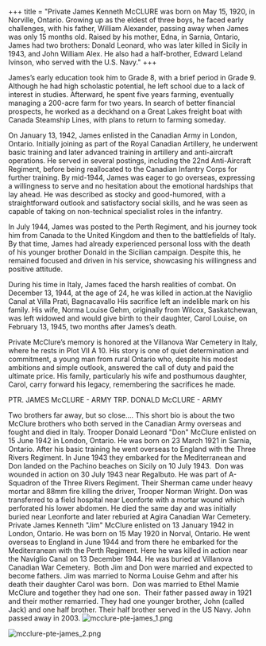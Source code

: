 +++
title = "Private James Kenneth McCLURE was born on May 15, 1920, in Norville, Ontario. Growing up as the eldest of three boys, he faced early challenges, with his father, William Alexander, passing away when James was only 15 months old. Raised by his mother, Edna, in Sarnia, Ontario, James had two brothers: Donald Leonard, who was later killed in Sicily in 1943, and John William Alex. He also had a half-brother, Edward Leland Ivinson, who served with the U.S. Navy."
+++


James’s early education took him to Grade 8, with a brief period in Grade 9. Although he had high scholastic potential, he left school due to a lack of interest in studies. Afterward, he spent five years farming, eventually managing a 200-acre farm for two years. In search of better financial prospects, he worked as a deckhand on a Great Lakes freight boat with Canada Steamship Lines, with plans to return to farming someday.

On January 13, 1942, James enlisted in the Canadian Army in London, Ontario. Initially joining as part of the Royal Canadian Artillery, he underwent basic training and later advanced training in artillery and anti-aircraft operations. He served in several postings, including the 22nd Anti-Aircraft Regiment, before being reallocated to the Canadian Infantry Corps for further training. 
By mid-1944, James was eager to go overseas, expressing a willingness to serve and no hesitation about the emotional hardships that lay ahead. He was described as stocky and good-humored, with a straightforward outlook and satisfactory social skills, and he was seen as capable of taking on non-technical specialist roles in the infantry.

In July 1944, James was posted to the Perth Regiment, and his journey took him from Canada to the United Kingdom and then to the battlefields of Italy. 
By that time, James had already experienced personal loss with the death of his younger brother Donald in the Sicilian campaign. Despite this, he remained focused and driven in his service, showcasing his willingness and positive attitude.

During his time in Italy, James faced the harsh realities of combat. 
On December 13, 1944, at the age of 24, he was killed in action.at the Naviglio Canal at Villa Prati, Bagnacavallo
 His sacrifice left an indelible mark on his family. His wife, Norma Louise Gehm, originally from Wilcox, Saskatchewan, was left widowed and would give birth to their daughter, Carol Louise, on February 13, 1945, two months after James’s death.

Private McClure’s memory is honored at the Villanova War Cemetery in Italy, where he rests in Plot VII A 10. 
His story is one of quiet determination and commitment, a young man from rural Ontario who, despite his modest ambitions and simple outlook, answered the call of duty and paid the ultimate price. His family, particularly his wife and posthumous daughter, Carol, carry forward his legacy, remembering the sacrifices he made.



PTR. JAMES McCLURE - ARMY		TRP. DONALD McCLURE - ARMY

Two brothers far away, but so close....
This short bio is about the two McClure brothers who both served in the Canadian Army overseas and fought and died in Italy.
Trooper Donald Leonard "Don" McClure enlisted on 15 June 1942 in London, Ontario. He was born on 23 March 1921 in Sarnia, Ontario. After his basic training he went overseas to England with the Three Rivers Regiment. In June 1943 they embarked for the Mediterranean and Don landed on the Pachino beaches on Sicily on 10 July 1943. 
Don was wounded in action on 30 July 1943 near Regalbuto. He was part of A-Squadron of the Three Rivers Regiment. Their Sherman came under heavy mortar and 88mm fire killing the driver, Trooper Norman Wright. Don was transferred to a field hospital near Leonforte with a mortar wound which perforated his lower abdomen. He died the same day and was initially buried near Leonforte and later reburied at Agira Canadian War Cemetery.
Private James Kenneth "Jim" McClure enlisted on 13 January 1942 in London, Ontario. He was born on 15 May 1920 in Norval, Ontario. He went overseas to England in June 1944 and from there he embarked for the Mediterranean with the Perth Regiment. Here he was killed in action near the Naviglio Canal on 13 December 1944. He was buried at Villanova Canadian War Cemetery. 
Both Jim and Don were married and expected to become fathers. Jim was married to Norma Louise Gehm and after his death their daughter Carol was born. 
Don was married to Ethel Mamie McClure and together they had one son. 
Their father passed away in 1921 and their mother remarried. They had one younger brother, John (called Jack) and one half brother. Their half brother served in the US Navy. John passed away in 2003.
![mcclure-pte-james_1.png](/images/Soldiers/mcclure-pte-james_1.png)

![mcclure-pte-james_2.png](/images/Soldiers/mcclure-pte-james_2.png)

